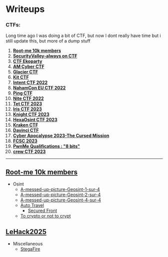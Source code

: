 # Writeups


### CTFs:

Long time ago I was doing a bit of CTF, but now I dont really have time but i still update this, but more of a dump stuff


1. **[Root-me 10k members](#root-me-10k)**
2. **[SecurityValley-always on CTF](#securityvalley-always-on-ctf)**
3. **[CTF Ekoparty](#ctf-ekoparty)**
4. **[AM Cyber CTF](#am-cyber-ctf)**
5. **[Glacier CTF](#glacier-ctf)**
6. **[Kit CTF](#kit-ctf)**
7. **[Intent CTF 2022](#intent-ctf-2022)**
8. **[NahamCon EU CTF 2022](#nhamcon-eu-ctf-2022)**
9. **[Ping CTF](#ping-ctf)**
10. **[Nite CTF 2022](#nite-ctf-2022)**
11. **[Tet CTF 2023](#tet-ctf-2023)**
12. **[Iris CTF 2023](#iris-ctf-2023)**
13. **[Knight CTF 2023](#knight-ctf-2023)**
14. **[HexaOsint CTF 2023](#hexaosint-ctf-2023)**
15. **[Kraken CTF](#kraken-ctf)**
16. **[Davinci CTF](#davinci-ctf)**
17. **[Cyber Apocalypse 2023-The Cursed Mission](#cyber-apocalypse-2023-the-cursed-mission)**
18. **[FCSC 2023](#fcsc-2023)**
19. **[PwnMe Qualifications : "8 bits"](#pwnme-qualifications-:-"8-bits")**
20. **[crew CTF 2023](#crew-ctf-2023)**


* * *


## [Root-me 10k members](https://artyeth06.github.io/ctf/ctf-root-me-10k/)
- Osint
 	- [A-messed-up-picture-Geosint-1-sur-4](https://artyeth06.github.io/ctf/ctf-root-me-10k/A-messed-up-picture-Geosint-1-sur-4/)
	- [A-messed-up-picture-Geosint-2-sur-4](https://artyeth06.github.io/ctf/ctf-root-me-10k/A-messed-up-picture-Geosint-2-sur-4/)
	- [A-messed-up-picture-Geosint-4-sur-4](https://artyeth06.github.io/ctf/ctf-root-me-10k/A-messed-up-picture-Geosint-4-sur-4/)
  	- [Auto Travel](https://artyeth06.github.io/ctf/ctf-root-me-10k/Auto-travel/)
        - [Secured Front](https://artyeth06.github.io/ctf/ctf-root-me-10k/Secured-front/)
  	- [To crypto or not to crypt](https://artyeth06.github.io/ctf/ctf-root-me-10k/To-crypt-or-not-to-crypt/)





## [LeHack2025](https://artyeth06.github.io/ctf/securityvalley-always-on-ctf/)
- Miscellaneous
	- [StegaFire](https://siunam321.github.io/ctf/nahamconctf2022/Miscellaneous/One-Mantissa-Please/)

